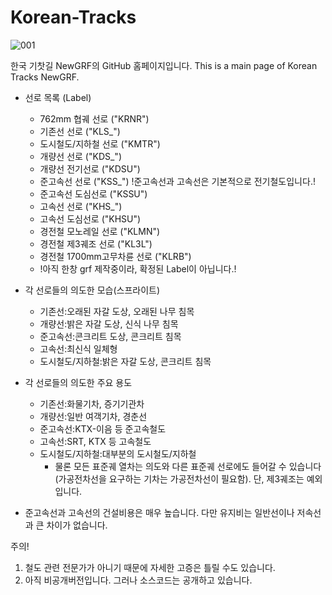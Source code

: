 # Korean-Tracks
![001](https://user-images.githubusercontent.com/75788864/139593712-8015d642-9528-42db-8538-c3b98e3d63e6.png)

한국 기찻길 NewGRF의 GitHub 홈페이지입니다. This is a main page of Korean Tracks NewGRF.


- 선로 목록 (Label)
  - 762mm 협궤 선로 ("KRNR")
  - 기존선 선로 ("KLS_")
  - 도시철도/지하철 선로 ("KMTR")
  - 개량선 선로 ("KDS_")
  - 개량선 전기선로 ("KDSU")
  - 준고속선 선로 ("KSS_") !준고속선과 고속선은 기본적으로 전기철도입니다.!
  - 준고속선 도심선로 ("KSSU")
  - 고속선 선로 ("KHS_")
  - 고속선 도심선로 ("KHSU")
  - 경전철 모노레일 선로 ("KLMN")
  - 경전철 제3궤조 선로 ("KL3L")
  - 경전철 1700mm고무차륜 선로 ("KLRB")
  - !아직 한창 grf 제작중이라, 확정된 Label이 아닙니다.!

- 각 선로들의 의도한 모습(스프라이트)
  - 기존선:오래된 자갈 도상, 오래된 나무 침목
  - 개량선:밝은 자갈 도상, 신식 나무 침목
  - 준고속선:콘크리트 도상, 콘크리트 침목
  - 고속선:최신식 일체형
  - 도시철도/지하철:밝은 자갈 도상, 콘크리트 침목

- 각 선로들의 의도한 주요 용도
  - 기존선:화물기차, 증기기관차
  - 개량선:일반 여객기차, 경춘선
  - 준고속선:KTX-이음 등 준고속철도
  - 고속선:SRT, KTX 등 고속철도 
  - 도시철도/지하철:대부분의 도시철도/지하철
    - 물론 모든 표준궤 열차는 의도와 다른 표준궤 선로에도 들어갈 수 있습니다(가공전차선을 요구하는 기차는 가공전차선이 필요함). 단, 제3궤조는 예외입니다.  

- 준고속선과 고속선의 건설비용은 매우 높습니다. 다만 유지비는 일반선이나 저속선과 큰 차이가 없습니다.


주의! 
1. 철도 관련 전문가가 아니기 때문에 자세한 고증은 틀릴 수도 있습니다.
2. 아직 비공개버전입니다. 그러나 소스코드는 공개하고 있습니다.

